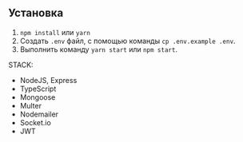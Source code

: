 ## Установка

1. `npm install` или `yarn`
2. Создать `.env` файл, с помощью команды `cp .env.example .env`.
3. Выполнить команду `yarn start` или `npm start`.


STACK:

- NodeJS, Express
- TypeScript
- Mongoose
- Multer
- Nodemailer
- Socket.io
- JWT

